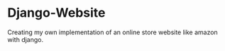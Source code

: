 # Django-Website

Creating my own implementation of an online store website like amazon with django.
